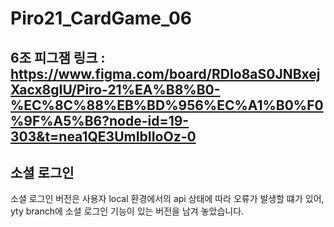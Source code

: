 # Piro21_CardGame_06

6조 피그잼 링크 : https://www.figma.com/board/RDIo8aS0JNBxejXacx8gIU/Piro-21%EA%B8%B0-%EC%8C%88%EB%BD%956%EC%A1%B0%F0%9F%A5%B6?node-id=19-303&t=nea1QE3UmIbIIoOz-0
---
## 소셜 로그인
소셜 로그인 버전은 사용자 local 환경에서의 api 상태에 따라 오류가 발생할 떄가 있어, yty branch에 소셜 로그인 기능이 있는 버전을 남겨 놓았습니다.
